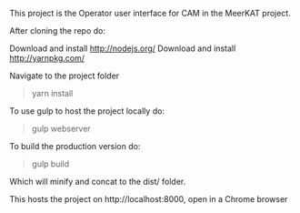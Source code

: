 This project is the Operator user interface for CAM in the MeerKAT project.

After cloning the repo do:

Download and install http://nodejs.org/
Download and install http://yarnpkg.com/

Navigate to the project folder
>yarn install

To use gulp to host the project locally do:
>gulp webserver

To build the production version do:
>gulp build

Which will minify and concat to the dist/ folder.

This hosts the project on http://localhost:8000, open in a Chrome browser
